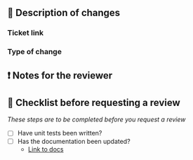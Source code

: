 ## :wrench: Description of changes
<!-- Briefly describe your changes/important notes related to the changes here -->

### Ticket link
<!-- # Link to Jira issue goes here -->

### Type of change
<!-- Extract the relevant areas from the list below:
- [ ] New service, resolver, data loader
- [ ] Enhancements to an existing service, resolver, data loader
- [ ] New feature (if X, see checklist at the bottom)
- [ ] Refactor
- [ ] Bugfix
- [ ] Documentation
- [ ] Boilerplate
- [ ] Test specific
- [ ] Deployment
-->

## :exclamation: Notes for the reviewer
<!-- 
* Describe how your changes can be tested by the reviewer
* Give needed guidance if there are specific configurations that needs to be in place to run the application (only if not already stated in README and too general to be added to it)
* Ask any open questions you would like answers to -- follow up with the answer or an [RFC](link.com) if necessary.
-->

<!-- 
### :test_tube: Tests steps
* Open website on `xx.com`
* Log in as ..
* Navigate to ..
* _continue with necessary steps_ 
-->

<!-- 
### :eyes: Preview
_Use this to show the expected outcome when running the application if your work includes UI changes._

#### Old
_paste image here_

#### New
_paste image here_
-->

## :checkered_flag: Checklist before requesting a review
_These steps are to be completed before you request a review_

- [ ] Have unit tests been written?
- [ ] Has the documentation been updated?
  - [Link to docs](please-add-link.com)

<!-- Extra checklist steps when adding new entity in X
- [ ] Have tracking permissions been added to relevant tables?
  - [Link to PR](please-add-link.com)
- [ ] Have new CloudWatch metrics been added?
  - [Link to PR](please-add-link.com)
- [ ] Have new sprocs been added?
-->
